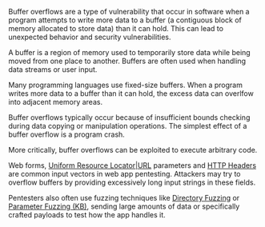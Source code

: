 Buffer overflows are a type of vulnerability that occur in software when a program attempts to write more data to a buffer (a contiguous block of memory allocated to store data) than it can hold. This can lead to unexpected behavior and security vulnerabilities.

A buffer is a region of memory used to temporarily store data while being moved from one place to another. Buffers are often used when handling data streams or user input.

Many programming languages use fixed-size buffers. When a program writes more data to a buffer than it can hold, the excess data can overlfow into adjacent memory areas.

Buffer overflows typically occur because of insufficient bounds checking during data copying or manipulation operations. The simplest effect of a buffer overflow is a program crash.

More critically, buffer overflows can be exploited to execute arbitrary code. 

Web forms, [Uniform Resource Locator|URL]() parameters and [HTTP Headers]() are common input vectors in web app pentesting. Attackers may try to overflow buffers by providing excessively long input strings in these fields.

Pentesters also often use fuzzing techniques like [Directory Fuzzing]() or [Parameter Fuzzing (KB)](), sending large amounts of data or specifically crafted payloads to test how the app handles it.